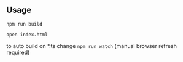 ## Usage

`npm run build`

`open index.html`

to auto build on *.ts change `npm run watch` (manual browser refresh required)

